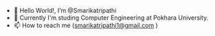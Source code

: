 - 👋 Hello World!, I’m @Smarikatripathi
- 🌱 Currently I'm studing Computer Engineering at Pokhara University.
- 📫 How to reach me (smarikatripathi1@gmail.com )
  

<!---
Smarikatripathi/Smarikatripathi is a ✨ special ✨ repository because its `README.md` (this file) appears on your GitHub profile.
You can click the Preview link to take a look at your changes.
--->
